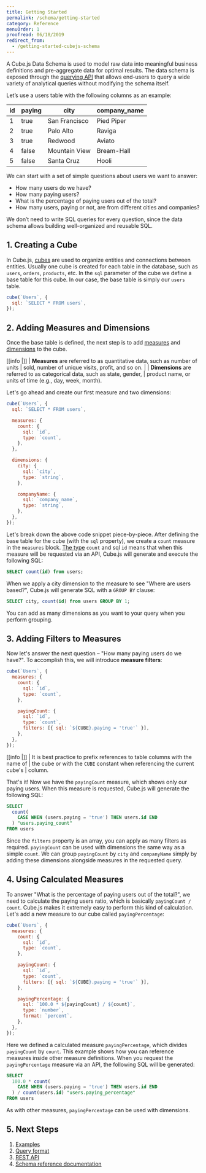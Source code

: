 ```yaml
---
title: Getting Started
permalink: /schema/getting-started
category: Reference
menuOrder: 1
proofread: 06/18/2019
redirect_from:
  - /getting-started-cubejs-schema
---
```


A Cube.js Data Schema is used to model raw data into meaningful business
definitions and pre-aggregate data for optimal results. The data schema is
exposed through the [querying API][ref-backend-restapi] that allows end-users to
query a wide variety of analytical queries without modifying the schema itself.

Let’s use a users table with the following columns as an example:

| id  | paying | city          | company_name |
| --- | ------ | ------------- | ------------ |
| 1   | true   | San Francisco | Pied Piper   |
| 2   | true   | Palo Alto     | Raviga       |
| 3   | true   | Redwood       | Aviato       |
| 4   | false  | Mountain View | Bream-Hall   |
| 5   | false  | Santa Cruz    | Hooli        |

We can start with a set of simple questions about users we want to answer:

- How many users do we have?
- How many paying users?
- What is the percentage of paying users out of the total?
- How many users, paying or not, are from different cities and companies?

We don’t need to write SQL queries for every question, since the data schema
allows building well-organized and reusable SQL.

## 1. Creating a Cube

In Cube.js, [cubes][ref-schema-cube] are used to organize entities and
connections between entities. Usually one cube is created for each table in the
database, such as `users`, `orders`, `products`, etc. In the `sql` parameter of
the cube we define a base table for this cube. In our case, the base table is
simply our `users` table.

```javascript
cube(`Users`, {
  sql: `SELECT * FROM users`,
});
```

## 2. Adding Measures and Dimensions

Once the base table is defined, the next step is to add
[measures][ref-schema-measures] and [dimensions][ref-schema-dimensions] to the
cube.

<!-- prettier-ignore-start -->
[[info |]]
| **Measures** are referred to as quantitative data, such as number of units
| sold, number of unique visits, profit, and so on.
|
| **Dimensions** are referred to as categorical data, such as state, gender,
| product name, or units of time (e.g., day, week, month).
<!-- prettier-ignore-end -->

Let's go ahead and create our first measure and two dimensions:

```javascript
cube(`Users`, {
  sql: `SELECT * FROM users`,

  measures: {
    count: {
      sql: `id`,
      type: `count`,
    },
  },

  dimensions: {
    city: {
      sql: `city`,
      type: `string`,
    },

    companyName: {
      sql: `company_name`,
      type: `string`,
    },
  },
});
```

Let's break down the above code snippet piece-by-piece. After defining the base
table for the cube (with the `sql` property), we create a `count` measure in the
`measures` block. [The type][ref-schema-types-formats] `count` and sql `id`
means that when this measure will be requested via an API, Cube.js will generate
and execute the following SQL:

```sql
SELECT count(id) from users;
```

When we apply a city dimension to the measure to see "Where are users based?",
Cube.js will generate SQL with a `GROUP BY` clause:

```sql
SELECT city, count(id) from users GROUP BY 1;
```

You can add as many dimensions as you want to your query when you perform
grouping.

## 3. Adding Filters to Measures

Now let's answer the next question – "How many paying users do we have?". To
accomplish this, we will introduce **measure filters**:

```javascript
cube(`Users`, {
  measures: {
    count: {
      sql: `id`,
      type: `count`,
    },

    payingCount: {
      sql: `id`,
      type: `count`,
      filters: [{ sql: `${CUBE}.paying = 'true'` }],
    },
  },
});
```

<!-- prettier-ignore-start -->
[[info |]]
| It is best practice to prefix references to table columns with the name of
| the cube or with the `CUBE` constant when referencing the current cube's
| column.
<!-- prettier-ignore-end -->

That's it! Now we have the `payingCount` measure, which shows only our paying
users. When this measure is requested, Cube.js will generate the following SQL:

```sql
SELECT
  count(
    CASE WHEN (users.paying = 'true') THEN users.id END
  ) "users.paying_count"
FROM users
```

Since the `filters` property is an array, you can apply as many filters as
required. `payingCount` can be used with dimensions the same way as a simple
`count`. We can group `payingCount` by `city` and `companyName` simply by adding
these dimensions alongside measures in the requested query.

## 4. Using Calculated Measures

To answer "What is the percentage of paying users out of the total?", we need to
calculate the paying users ratio, which is basically `payingCount / count`.
Cube.js makes it extremely easy to perform this kind of calculation. Let's add a
new measure to our cube called `payingPercentage`:

```javascript
cube(`Users`, {
  measures: {
    count: {
      sql: `id`,
      type: `count`,
    },

    payingCount: {
      sql: `id`,
      type: `count`,
      filters: [{ sql: `${CUBE}.paying = 'true'` }],
    },

    payingPercentage: {
      sql: `100.0 * ${payingCount} / ${count}`,
      type: `number`,
      format: `percent`,
    },
  },
});
```

Here we defined a calculated measure `payingPercentage`, which divides
`payingCount` by `count`. This example shows how you can reference measures
inside other measure definitions. When you request the `payingPercentage`
measure via an API, the following SQL will be generated:

```sql
SELECT
  100.0 * count(
    CASE WHEN (users.paying = 'true') THEN users.id END
  ) / count(users.id) "users.paying_percentage"
FROM users
```

As with other measures, `payingPercentage` can be used with dimensions.

## 5. Next Steps

1. [Examples][ref-examples]
2. [Query format][ref-backend-query-format]
3. [REST API][ref-backend-restapi]
4. [Schema reference documentation][ref-schema-cube]

[ref-backend-restapi]: /rest-api
[ref-schema-cube]: /cube
[ref-schema-measures]: /measures
[ref-schema-dimensions]: /dimensions
[ref-schema-types-formats]: /types-and-formats
[ref-examples]: /examples
[ref-backend-query-format]: /query-format
